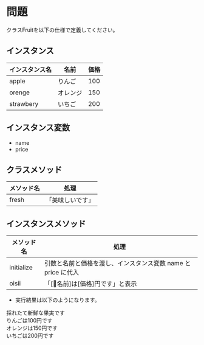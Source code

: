 # 問題
クラスFruitを以下の仕様で定義してください。  
  
## インスタンス  
  
| インスタンス名  | 名前    | 価格 |
| ------------ | ------  | --- |
| apple        | りんご   | 100 |
| orenge       | オレンジ | 150 |
| strawbery    | いちご   | 200 |
  
  
## インスタンス変数  
  
* name  
* price  
  
  
## クラスメソッド
  
| メソッド名 | 処理           |
| -------- | ------------- |
| fresh    | 「美味しいです」 |
  
  
## インスタンスメソッド
  
| メソッド名   | 処理                                                  |
| ---------- | ----------------------------------------------------- |
| initialize | 引数と名前と価格を渡し、インスタンス変数 name と price に代入 |
| oisii      | 「[名前]は[価格]円です」と表示                            |
  
  
* 実行結果は以下のようになります。  
  
採れたて新鮮な果実です  
りんごは100円です  
オレンジは150円です  
いちごは200円です  
